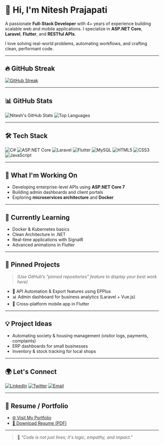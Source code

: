# 👋 Hi, I'm Nitesh Prajapati

A passionate **Full-Stack Developer** with 4+ years of experience building scalable web and mobile applications. I specialize in **ASP.NET Core**, **Laravel**, **Flutter**, and **RESTful APIs**.

I love solving real-world problems, automating workflows, and crafting clean, performant code.

---

## 🔥 GitHub Streak

[![GitHub Streak](https://streak-stats.demolab.com/?user=nitesh7089)](https://git.io/streak-stats)

---

## 📊 GitHub Stats

![Nitesh's GitHub Stats](https://github-readme-stats.vercel.app/api?username=nitesh7089&show_icons=true&theme=radical)
![Top Languages](https://github-readme-stats.vercel.app/api/top-langs/?username=nitesh7089&layout=compact&theme=radical)

---

## 🛠️ Tech Stack

![C#](https://img.shields.io/badge/-CSharp-239120?style=flat&logo=c-sharp&logoColor=white)
![ASP.NET Core](https://img.shields.io/badge/-ASP.NET_Core-512BD4?style=flat&logo=dotnet&logoColor=white)
![Laravel](https://img.shields.io/badge/-Laravel-FF2D20?style=flat&logo=laravel&logoColor=white)
![Flutter](https://img.shields.io/badge/-Flutter-02569B?style=flat&logo=flutter&logoColor=white)
![MySQL](https://img.shields.io/badge/-MySQL-4479A1?style=flat&logo=mysql&logoColor=white)
![HTML5](https://img.shields.io/badge/-HTML5-E34F26?style=flat&logo=html5&logoColor=white)
![CSS3](https://img.shields.io/badge/-CSS3-1572B6?style=flat&logo=css3&logoColor=white)
![JavaScript](https://img.shields.io/badge/-JavaScript-F7DF1E?style=flat&logo=javascript&logoColor=black)

---

## 🚀 What I'm Working On

- Developing enterprise-level APIs using **ASP.NET Core 7**
- Building admin dashboards and client portals
- Exploring **microservices architecture** and **Docker**

---

## 🌱 Currently Learning

- Docker & Kubernetes basics
- Clean Architecture in .NET
- Real-time applications with SignalR
- Advanced animations in Flutter

---

## 📂 Pinned Projects

> *(Use GitHub’s "pinned repositories" feature to display your best work here)*

- 🔧 API Automation & Export features using EPPlus
- 📊 Admin dashboard for business analytics (Laravel + Vue.js)
- 📱 Cross-platform mobile app in Flutter

---

## 💡 Project Ideas

- Automating society & housing management (visitor logs, payments, complaints)
- ERP dashboards for small businesses
- Inventory & stock tracking for local shops

---

## 🌍 Let's Connect

[![LinkedIn](https://img.shields.io/badge/-LinkedIn-0077B5?style=flat&logo=linkedin&logoColor=white)](https://linkedin.com/in/niteshprajapati1)
[![Twitter](https://img.shields.io/badge/-Twitter-1DA1F2?style=flat&logo=twitter&logoColor=white)](https://twitter.com/)
[![Email](https://img.shields.io/badge/-Email-EA4335?style=flat&logo=gmail&logoColor=white)](mailto:dev.niteshprajapati@gmail.com)

---

## 📄 Resume / Portfolio

- [🌐 Visit My Portfolio](https://yourportfolio.com)
- [📄 Download Resume (PDF)](https://your-resume-link.com)

---

> 💬 *"Code is not just lines; it's logic, empathy, and impact."*  
